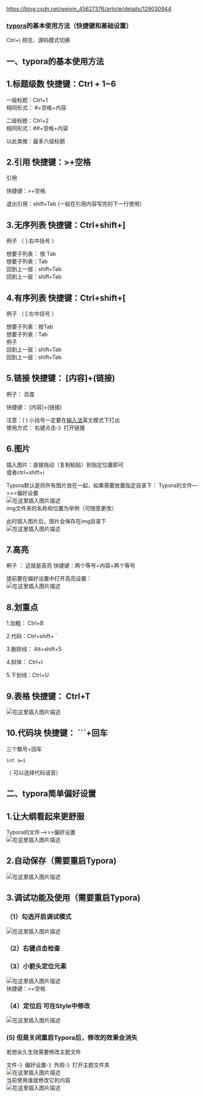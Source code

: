 https://blog.csdn.net/weixin_45627376/article/details/129030944

### [typora](https://so.csdn.net/so/search?q=typora&spm=1001.2101.3001.7020)的基本使用方法（快捷键和基础设置）

Ctrl+\ 预览、源码模式切换

## 一、typora的基本使用方法

## 1.标题级数 快捷键：Ctrl + 1~6

一级标题：Ctrl+1  
相同形式： #+空格+内容

二级标题：Ctrl+2  
相同形式：##+空格+内容

以此类推：最多六级标题

## 2.引用 快捷键：>+空格

引用

快捷键：>+空格

退出引用：shift+Tab (一般在引用内容写完的下一行使用）

## 3.无序列表 快捷键：Ctrl+shift+\]

例子 （ \]:右中括号 ）

想要子列表： 按 Tab  
想要子列表：Tab  
回到上一层：shift+Tab  
回到上一层：shift+Tab

## 4.有序列表 快捷键：Ctrl+shift+\[

例子 （ \[:左中括号 ）

想要子列表：按Tab  
想要子列表：Tab  
例子  
回到上一层：shift+Tab  
回到上一层：shift+Tab

## 5.链接 快捷键： \[内容\]+(链接)

 例子： 百度

 快捷键： \[内容\]+(链接)

 注意：( ) 小括号一定要在[输入法](https://so.csdn.net/so/search?q=%E8%BE%93%E5%85%A5%E6%B3%95&spm=1001.2101.3001.7020)英文模式下打出  
使用方式： 右键点击-》打开链接

## 6.图片

 插入图片：直接拖动（复制粘贴）到指定位置即可  
或者ctrl+shift+i

 Typora默认是将所有图片放在一起，如果需要放置指定目录下： Typora的文件—>>>偏好设置  
![在这里插入图片描述](https://img-blog.csdnimg.cn/ea36d6510f19470aa8b7a89ef4174e31.png)  
 img文件夹的名称和位置为举例（可随意更改）

 此时插入图片后，图片会保存在img目录下  
![在这里插入图片描述](https://img-blog.csdnimg.cn/2a26de58e6eb4741b488c0bcc3afbdc1.png)

## 7.高亮

 例子 ： 这就是高亮 快捷键：两个等号+内容+两个等号

 提前要在偏好设置中打开高亮设置：  
![在这里插入图片描述](https://img-blog.csdnimg.cn/8ba4ff7bea4e41d7a2fc3dc66fbfa273.png)

## 8.划重点

 1.加粗： Ctrl+B

 2.代码：Ctrl+shift+ \`

 3.删除线： Alt+shift+5

 4.斜体： Ctrl+I

 5.下划线：Ctrl+U

## 9.表格 快捷键： Ctrl+T

![在这里插入图片描述](https://img-blog.csdnimg.cn/f03bf2fb732f4dc3892c23606d63f7ad.png)

## 10.代码块 快捷键： \`\`\`+回车

 三个飘号+回车

```
int a=1
```

 （ 可以选择代码语音）

## 二、typora简单偏好设置

## 1.让大纲看起来更舒服

Typora的文件—>>>偏好设置  
![在这里插入图片描述](https://img-blog.csdnimg.cn/948c2f37a797496298e9f19ec1c37773.png)

## 2.自动保存（需要重启Typora)

![在这里插入图片描述](https://img-blog.csdnimg.cn/a8f7edbb3e54457fa057f860925388ac.png)

## 3.调试功能及使用（需要重启Typora)

### （1）勾选开启调试模式

![在这里插入图片描述](https://img-blog.csdnimg.cn/a529abcdae794b519e0a69135ddb79c9.png)

### （2）右键点击检查

###  （3）小箭头定位元素

![在这里插入图片描述](https://img-blog.csdnimg.cn/2e138f2faf5f4e46ade9a95e399bff41.png)  
快捷键：>+空格

### （4）定位后 可在Style中修改

![在这里插入图片描述](https://img-blog.csdnimg.cn/3348af7fbae642b9a72c1e0a9fda1f7b.png)

### (5) 但是关闭重启Typora后，修改的效果会消失

 若想永久生效需要修改主题文件

 文件-》偏好设置-》外观-》打开主题文件夹  
![在这里插入图片描述](https://img-blog.csdnimg.cn/188db62362ce4ab09eee486ad5348913.png)  
 当前使用谁就修改它的内容  
![在这里插入图片描述](https://img-blog.csdnimg.cn/19ffe2641a574f6f86a3a199d96b4471.png)

